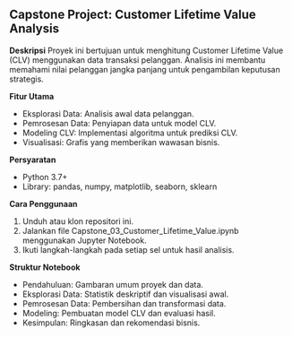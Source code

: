 **Capstone Project: Customer Lifetime Value Analysis**
---
**Deskripsi**
Proyek ini bertujuan untuk menghitung Customer Lifetime Value (CLV) menggunakan data transaksi pelanggan. Analisis ini membantu memahami nilai pelanggan jangka panjang untuk pengambilan keputusan strategis.

**Fitur Utama**
* Eksplorasi Data: Analisis awal data pelanggan.
* Pemrosesan Data: Penyiapan data untuk model CLV.
* Modeling CLV: Implementasi algoritma untuk prediksi CLV.
* Visualisasi: Grafis yang memberikan wawasan bisnis.

**Persyaratan**
*	Python 3.7+
*	Library: pandas, numpy, matplotlib, seaborn, sklearn

**Cara Penggunaan**
1.	Unduh atau klon repositori ini.
2.	Jalankan file Capstone_03_Customer_Lifetime_Value.ipynb menggunakan Jupyter Notebook.
3.	Ikuti langkah-langkah pada setiap sel untuk hasil analisis.

**Struktur Notebook**
*	Pendahuluan: Gambaran umum proyek dan data.
*	Eksplorasi Data: Statistik deskriptif dan visualisasi awal.
*	Pemrosesan Data: Pembersihan dan transformasi data.
*	Modeling: Pembuatan model CLV dan evaluasi hasil.
*	Kesimpulan: Ringkasan dan rekomendasi bisnis.
